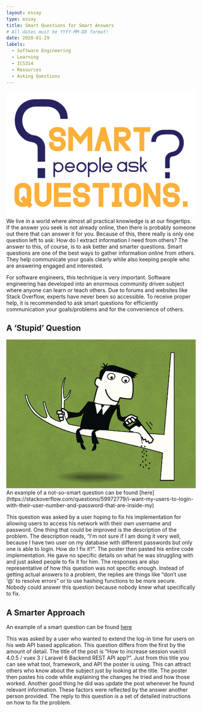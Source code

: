 ```yaml
---
layout: essay
type: essay
title: Smart Questions for Smart Answers
# All dates must be YYYY-MM-DD format!
date: 2020-01-29
labels:
  - Software Engineering
  - Learning
  - ICS314
  - Resources
  - Asking Questions
---
```


<img class="ui medium right floated image" src="/images/Smart-people-ask-questions.jpg">
We live in a world where almost all practical knowledge is at our fingertips.  If the answer you seek is not already online, then there is probably someone out there that can answer it for you.  Because of this, there really is only one question left to ask: How do I extract information I need from others?  The answer to this, of course, is to ask better and smarter questions.  Smart questions are one of the best ways to gather information online from others.  They help communicate your goals clearly while also keeping people who are answering engaged and interested.  

For software engineers, this technique is very important.  Software engineering has developed into an enormous community driven subject where anyone can learn or teach others.  Due to forums and websites like Stack Overflow, experts have never been so accessible.  To receive proper help, it is recommended to ask smart questions for efficiently communication your goals/problems and for the convenience of others.

## A ‘Stupid’ Question
<img class="ui medium left floated image" src="/images/stupid.png">
An example of a not-so-smart question can be found [here](https://stackoverflow.com/questions/59972779/i-want-my-users-to-login-with-their-user-number-and-password-that-are-inside-my)

This question was asked by a user hoping to fix his implementation for allowing users to access his network with their own username and password.  One thing that could be improved is the description of the problem.  The description reads, “I'm not sure if I am doing it very well, because I have two user on my database with different passwords but only one is able to login. How do I fix it?”.  The poster then pasted his entire code implementation.  He gave no specific details on what he was struggling with and just asked people to fix it for him.  The responses are also representative of how this question was not specific enough.  Instead of getting actual answers to a problem, the replies are things like “don’t use ‘@’ to resolve errors” or to use hashing functions to be more secure.  Nobody could answer this question because nobody knew what specifically to fix.

## A Smarter Approach 
An example of a smart question can be found [here](https://stackoverflow.com/questions/59824369/how-to-increase-session-vue-cli-4-0-5-vuex-3-laravel-6-backend-rest-api-app)

This was asked by a user who wanted to extend the log-in time for users on his web API based application.  This question differs from the first by the amount of detail.  The title of the post is “How to increase session vue/cli 4.0.5 / vuex 3 / Laravel 6 Backend REST API app?”.  Just from this title you can see what tool, framework, and API the poster is using.  This can attract others who know about the subject just by looking at the title.  The poster then pastes his code while explaining the changes he tried and how those worked.  Another good thing he did was update the post whenever he found relevant information.  These factors were reflected by the answer another person provided.  The reply to this question is a set of detailed instructions on how to fix the problem.  

